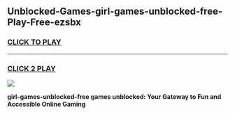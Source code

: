 
## Unblocked-Games-girl-games-unblocked-free-Play-Free-ezsbx
<h3>
<a href="https://premium76.site?title=girl-games-unblocked-free&ref=23A">CLICK TO PLAY</a></h3>
<hr>

<h3>
<a href="https://premium76.site?title=girl-games-unblocked-free&ref=23A">CLICK 2 PLAY</a>
  
</h3>

<a href="https://premium76.site?title=girl-games-unblocked-free&ref=23A"><img src="https://clearcache.store/games.png"></a>


**girl-games-unblocked-free games unblocked: Your Gateway to Fun and Accessible Online Gaming**
